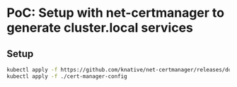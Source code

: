 # PoC: Setup with net-certmanager to generate cluster.local services

## Setup
```bash
kubectl apply -f https://github.com/knative/net-certmanager/releases/download/knative-v1.9.0/release.yaml
kubectl apply -f ./cert-manager-config
```

